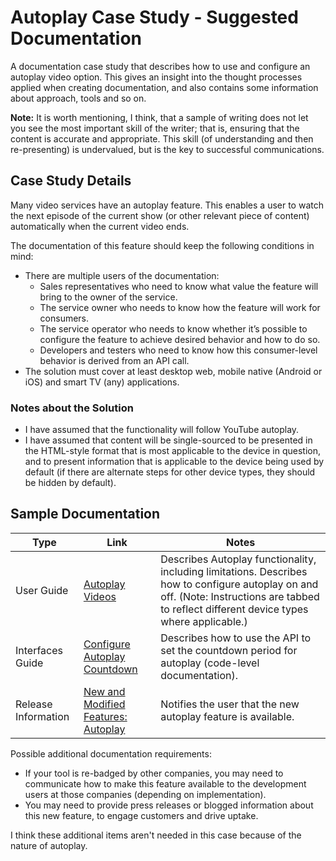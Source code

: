 # Autoplay Case Study - Suggested Documentation

A documentation case study that describes how to use and configure an autoplay video option. This gives an insight into the thought processes applied when creating documentation, and also contains some information about approach, tools and so on.

**Note:** It is worth mentioning, I think, that a sample of writing does not let you see the most important skill of the writer; that is, ensuring that the content is accurate and appropriate. This skill (of understanding and then re-presenting) is undervalued, but is the key to  successful communications.

## Case Study Details

Many video services have an autoplay feature. This enables a user to watch the next episode of the current show (or other relevant piece of content) automatically when the current video ends.

The documentation of this feature should keep the following conditions in mind:
* There are multiple users of the documentation:
  * Sales representatives who need to know what value the feature will bring to the owner of the service.
  * The service owner who needs to know how the feature will work for consumers.
  * The service operator who needs to know whether it’s possible to configure the feature to achieve desired behavior and how to do so.
  * Developers and testers who need to know how this consumer-level behavior is derived from an API call.
* The solution must cover at least desktop web, mobile native (Android or iOS) and smart TV (any) applications.

### Notes about the Solution

* I have assumed that the functionality will follow YouTube autoplay. 
* I have assumed that content will be single-sourced to be presented in the HTML-style format that is most applicable to the device in question, and to present information that is applicable to the device being used by default (if there are alternate steps for other device types, they should be hidden by default). 

## Sample Documentation

Type | Link | Notes
--- | --- | --- 
User Guide | [Autoplay Videos](autoplay.md) | Describes Autoplay functionality, including limitations. Describes how to configure autoplay on and off. (Note: Instructions are tabbed to reflect different device types where applicable.)
Interfaces Guide | [Configure Autoplay Countdown](autoplay_api.md) | Describes how to use the API to set the countdown period for autoplay (code-level documentation).
Release Information | [New and Modified Features: Autoplay](autoplay_rn.md) | Notifies the user that the new autoplay feature is available. 

Possible additional documentation requirements: 
* If your tool is re-badged by other companies, you may need to communicate how to make this feature available to the development users at those companies (depending on implementation). 
* You may need to provide press releases or blogged information about this new feature, to engage customers and drive uptake. 

I think these additional items aren't needed in this case because of the nature of autoplay. 




